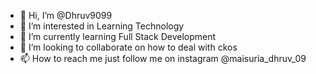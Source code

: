 - 👋 Hi, I’m @Dhruv9099
- 👀 I’m interested in Learning Technology
- 🌱 I’m currently learning Full Stack Development
- 💞️ I’m looking to collaborate on how to deal with ckos
- 📫 How to reach me just follow me on instagram @maisuria_dhruv_09

<!---
Dhruv9099/Dhruv9099 is a ✨ special ✨ repository because its `README.md` (this file) appears on your GitHub profile.
You can click the Preview link to take a look at your changes.
--->
